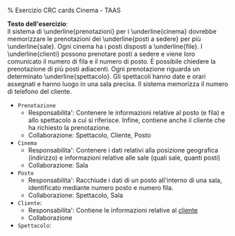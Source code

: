 % Esercizio CRC cards Cinema - TAAS

**Testo dell'esercizio**:  
Il sistema di \underline{prenotazioni} per i \underline{cinema} dovrebbe
memorizzare le prenotazioni dei \underline{posti a sedere} per più
\underline{sale}. Ogni cinema ha i posti disposti a \underline{file}. I
\underline{clienti} possono prenotare posti a sedere e viene loro comunicato il
numero di fila e il numero di posto. È possibile chiedere la prenotazione di più
posti adiacenti. Ogni prenotazione riguarda un determinato
\underline{spettacolo}. Gli spettacoli hanno date e orari assegnati e hanno
luogo in una sala precisa. Il sistema memorizza il numero di telefono del
cliente.


* `Prenotazione`
    * Responsabilita': Contenere le informazioni relative al posto (e fila) e
      allo spettacolo a cui si riferisce. Infine, contiene anche il cliente che
      ha richiesto la prenotazione.
    * Collaborazione: Spettacolo, Cliente, Posto
* `Cinema`
    * Responsabilita': Contenere i dati relativi alla posizione geografica
      (indirizzo) e informazioni relative alle sale (quali sale, quanti posti)
    * Collaborazione: Sala
* `Posto`
    * Responsabilita': Racchiude i dati di un posto all'interno di una sala,
      identificato mediante numero posto e numero fila. 
    * Collaborazione: Spettacolo, Sala
* `Cliente`:
    * Responsabilita': Contiene le informazioni relative al [cliente](cliente)
    * Collaborazione
* `Spettacolo`:
